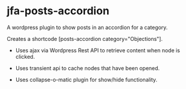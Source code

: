 # jfa-posts-accordion
A wordpress plugin to show posts in an accordion for a category.

Creates a shortcode [posts-accordion category="Objections"].

* Uses ajax via Wordpress Rest API to retrieve content when node is clicked.

* Uses transient api to cache nodes that have been opened.

* Uses collapse-o-matic plugin for show/hide functionality.

